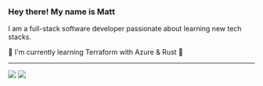 ### Hey there! My name is Matt

I am a full-stack software developer passionate about learning new tech stacks.

🌱 I'm currently learning Terraform with Azure & Rust 🦀

---


<a href="https://www.linkedin.com/in/matthew-h-irby/" alt="LinkedIn" target="_blank"><img src="https://img.shields.io/badge/Connect-blue?logo=linkedin&style=plastic" /></a>
<a href="mailto:m@irby.io" target="_blank"><img src="https://img.shields.io/badge/Email-black?logo=microsoft&style=plastic" /></a>
